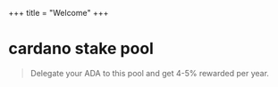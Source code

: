 +++
title = "Welcome"
+++

# cardano stake pool

> Delegate your ADA to this pool and get 4-5% rewarded per year.
